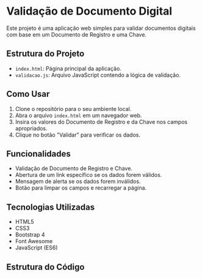 # Validação de Documento Digital

Este projeto é uma aplicação web simples para validar documentos digitais com base em um Documento de Registro e uma Chave.

## Estrutura do Projeto

- `index.html`: Página principal da aplicação.
- `validacao.js`: Arquivo JavaScript contendo a lógica de validação.

## Como Usar

1. Clone o repositório para o seu ambiente local.
2. Abra o arquivo `index.html` em um navegador web.
3. Insira os valores do Documento de Registro e da Chave nos campos apropriados.
4. Clique no botão "Validar" para verificar os dados.

## Funcionalidades

- Validação de Documento de Registro e Chave.
- Abertura de um link específico se os dados forem válidos.
- Mensagem de alerta se os dados forem inválidos.
- Botão para limpar os campos e recarregar a página.

## Tecnologias Utilizadas

- HTML5
- CSS3
- Bootstrap 4
- Font Awesome
- JavaScript (ES6)

## Estrutura do Código
